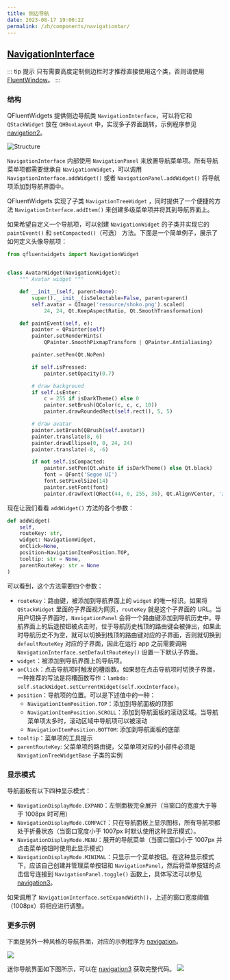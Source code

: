 ```yaml
---
title: 侧边导航
date: 2023-08-17 19:00:22
permalink: /zh/components/navigationbar/
---
```


## [NavigationInterface](https://pyqt-fluent-widgets.readthedocs.io/zh-cn/latest/autoapi/qfluentwidgets/components/navigation/navigation_interface/index.html#qfluentwidgets.components.navigation.navigation_interface.NavigationInterface)

::: tip 提示
只有需要高度定制侧边栏时才推荐直接使用这个类，否则请使用 [FluentWindow](/zh/components/fluentwindow/)。
:::

### 结构

QFluentWidgets 提供侧边导航类 `NavigationInterface`，可以将它和 `QStackWidget` 放在 `QHBoxLayout` 中，实现多子界面跳转，示例程序参见 [navigation2](https://github.com/zhiyiYo/PyQt-Fluent-Widgets/tree/master/examples/navigation/navigation2/demo.py)。

![Structure](https://pyqt-fluent-widgets.readthedocs.io/en/latest/_images/NavigationInterface_Structure.jpg)

`NavigationInterface` 内部使用 `NavigationPanel` 来放置导航菜单项。所有导航菜单项都需要继承自 `NavigationWidget`，可以调用 `NavigationInterface.addWidget()` 或者 `NavigationPanel.addWidget()` 将导航项添加到导航界面中。

QFluentWidgets 实现了子类 `NavigationTreeWidget` ，同时提供了一个便捷的方法 `NavigationInterface.addItem()` 来创建多级菜单项并将其到导航界面上。

如果希望自定义一个导航项，可以创建 `NavigationWidget` 的子类并实现它的 `paintEvent()` 和 `setCompacted()`（可选） 方法。下面是一个简单例子，展示了如何定义头像导航项：

```python
from qfluentwidgets import NavigationWidget


class AvatarWidget(NavigationWidget):
    """ Avatar widget """

    def __init__(self, parent=None):
        super().__init__(isSelectable=False, parent=parent)
        self.avatar = QImage('resource/shoko.png').scaled(
            24, 24, Qt.KeepAspectRatio, Qt.SmoothTransformation)

    def paintEvent(self, e):
        painter = QPainter(self)
        painter.setRenderHints(
            QPainter.SmoothPixmapTransform | QPainter.Antialiasing)

        painter.setPen(Qt.NoPen)

        if self.isPressed:
            painter.setOpacity(0.7)

        # draw background
        if self.isEnter:
            c = 255 if isDarkTheme() else 0
            painter.setBrush(QColor(c, c, c, 10))
            painter.drawRoundedRect(self.rect(), 5, 5)

        # draw avatar
        painter.setBrush(QBrush(self.avatar))
        painter.translate(8, 6)
        painter.drawEllipse(0, 0, 24, 24)
        painter.translate(-8, -6)

        if not self.isCompacted:
            painter.setPen(Qt.white if isDarkTheme() else Qt.black)
            font = QFont('Segoe UI')
            font.setPixelSize(14)
            painter.setFont(font)
            painter.drawText(QRect(44, 0, 255, 36), Qt.AlignVCenter, 'zhiyiYo')
```


现在让我们看看 `addWidget()` 方法的各个参数：


```python
def addWidget(
    self,
    routeKey: str,
    widget: NavigationWidget,
    onClick=None,
    position=NavigationItemPosition.TOP,
    tooltip: str = None,
    parentRouteKey: str = None
)
```


可以看到，这个方法需要四个参数：

- `routeKey`：路由键，被添加到导航界面上的 `widget` 的唯一标识。如果将 `QStackWidget` 里面的子界面视为网页，`routeKey` 就是这个子界面的 URL。当用户切换子界面时，`NavigationPanel` 会将一个路由键添加到导航历史中。导航界面上的后退按钮被点击时，位于导航历史栈顶的路由键会被弹出，如果此时导航历史不为空，就可以切换到栈顶的路由键对应的子界面，否则就切换到 `defaultRouteKey` 对应的子界面，因此在运行 app 之前需要调用 `NavigationInterface.setDefaultRouteKey()` 设置一下默认子界面。
- `widget`：被添加到导航界面上的导航项。
- `onClick`：点击导航项时触发的槽函数。如果想在点击导航项时切换子界面，一种推荐的写法是将槽函数写作：`lambda: self.stackWidget.setCurrentWidget(self.xxxInterface)`。
- `position`：导航项的位置。可以是下述值中的一种：
  - `NavigationItemPosition.TOP`：添加到导航面板的顶部
  - `NavigationItemPosition.SCROLL`：添加到导航面板的滚动区域。当导航菜单项太多时，滚动区域中导航项可以被滚动
  - `NavigationItemPosition.BOTTOM`: 添加到导航面板的底部
- `tooltip`：菜单项的工具提示
- `parentRouteKey`: 父菜单项的路由键，父菜单项对应的小部件必须是 `NavigationTreeWidgetBase` 子类的实例

### 显示模式

导航面板有以下四种显示模式：

- `NavigationDisplayMode.EXPAND`：左侧面板完全展开（当窗口的宽度大于等于 1008px 时可用）
- `NavigationDisplayMode.COMPACT`：只在导航面板上显示图标，所有导航项都处于折叠状态（当窗口宽度小于 1007px 时默认使用这种显示模式）。
- `NavigationDisplayMode.MENU`：展开的导航菜单（当窗口窗口小于 1007px 并点击菜单按钮时使用此显示模式）
- `NavigationDisplayMode.MINIMAL`：只显示一个菜单按钮。在这种显示模式下，应该自己创建并管理菜单按钮和 `NavigationPanel`，然后将菜单按钮的点击信号连接到 `NavigationPanel.toggle()` 函数上，具体写法可以参见 [navigation3](https://github.com/zhiyiYo/PyQt-Fluent-Widgets/tree/master/examples/navigation/navigation3)。

如果调用了 `NavigationInterface.setExpandWidth()`，上述的窗口宽度阈值（1008px）将相应进行调整。

### 更多示例

下面是另外一种风格的导航界面，对应的示例程序为 [navigation](https://github.com/zhiyiYo/PyQt-Fluent-Widgets/tree/master/examples/navigation/navigation1/demo.py)。

![](https://pyqt-fluent-widgets.readthedocs.io/en/latest/_images/NavigationInterface.jpg)

迷你导航界面如下图所示，可以在 [navigation3](https://github.com/zhiyiYo/PyQt-Fluent-Widgets/tree/master/examples/navigation/navigation3) 获取完整代码。
![](https://pyqt-fluent-widgets.readthedocs.io/en/latest/_images/NavigationInterface_Minimal.jpg)
